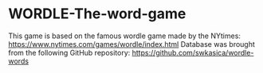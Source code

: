 # WORDLE-The-word-game
This game is based on the famous wordle game made by the NYtimes: https://www.nytimes.com/games/wordle/index.html
Database was brought from the following GitHub repository: https://github.com/swkasica/wordle-words
